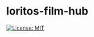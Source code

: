 # loritos-film-hub
[![License: MIT](https://img.shields.io/badge/License-MIT-yellow.svg)](https://opensource.org/licenses/MIT)
